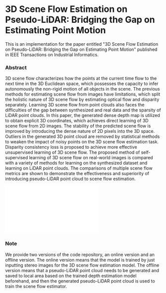 # 3D Scene Flow Estimation on Pseudo-LiDAR: Bridging the Gap on Estimating Point Motion
This is an implementation for the paper entitled "3D Scene Flow Estimation on Pseudo-LiDAR: Bridging the Gap on Estimating Point Motion" published in IEEE Transactions on Industrial Informatics.
### Abstract

3D scene flow characterizes how the points at the current time flow to the next time in the 3D Euclidean space, which possesses the capacity to infer autonomously the non-rigid motion of all objects in the scene. The previous methods for estimating scene flow from images have limitations, which split the holistic nature of 3D scene flow by estimating optical flow and disparity separately. Learning 3D scene flow from point clouds also faces the difficulties of the gap between synthesized and real data and the sparsity of LiDAR point clouds. In this paper, the generated dense depth map is utilized to obtain explicit 3D coordinates, which achieves direct learning of 3D scene flow from 2D images. The stability of the predicted scene flow is improved by introducing the dense nature of 2D pixels into the 3D space. Outliers in the generated 3D point cloud are removed by statistical methods to weaken the impact of noisy points on the 3D scene flow estimation task. Disparity consistency loss is proposed to achieve more effective unsupervised learning of 3D scene flow. The proposed method of self-supervised learning of 3D scene flow on real-world images is compared with a variety of methods for learning on the synthesized dataset and learning on LiDAR point clouds. The comparisons of multiple scene flow metrics are shown to demonstrate the effectiveness and superiority of introducing pseudo-LiDAR point cloud to scene flow estimation.

![image](FIG2_TII-22-1919.pdf)

### Note
We provide two versions of the code repository, an online version and an offline version. The online version means that the model is trained by just inputting stereo images for the 3D scene flow estimation model. The offline version means that a pseudo-LiDAR point cloud needs to be generated and saved to local area based on the trained depth estimation model beforehand, and then the generated pseudo-LiDAR point cloud is used to train the scene flow estimator.
